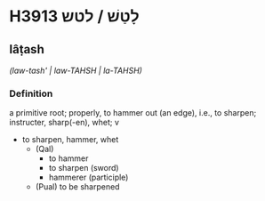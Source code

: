 # H3913 לָטַשׁ / לטש

## lâṭash

_(law-tash' | law-TAHSH | la-TAHSH)_

### Definition

a primitive root; properly, to hammer out (an edge), i.e., to sharpen; instructer, sharp(-en), whet; v

- to sharpen, hammer, whet
  - (Qal)
    - to hammer
    - to sharpen (sword)
    - hammerer (participle)
  - (Pual) to be sharpened
